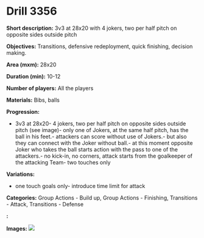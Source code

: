 # Drill 3356

**Short description:**
3v3 at 28x20 with 4 jokers, two per half pitch on opposite sides outside pitch

**Objectives:**
Transitions, defensive redeployment, quick finishing, decision making.

**Area (mxm):**
28x20

**Duration (min):**
10-12

**Number of players:**
All the players

**Materials:**
Bibs, balls

**Progression:**
- 3v3 at 28x20- 4 jokers, two per half pitch on opposite sides outside pitch (see image)- only one of Jokers, at the same half pitch, has the ball in his feet.- attackers can score without use of Jokers.- but also they can connect with the Joker without ball.- at this moment opposite Joker who takes the ball starts action with the pass to one of the attackers.- no kick-in, no corners, attack starts from the goalkeeper of the attacking Team- two touches only

**Variations:**
- one touch goals only- introduce time limit for attack

**Categories:**
Group Actions - Build up, Group Actions - Finishing, Transitions - Attack, Transitions - Defense

**:**


**Images:**
![](https://www.coachingfutsal.com/\images\0ea19567-f9b7-4b75-8118-23d969df233e_005.png)

